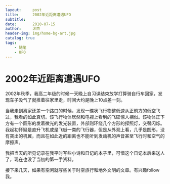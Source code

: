 ```yaml
---
layout:     post
title:      2002年近距离遭遇UFO
subtitle:
date:       2010-07-15
author:     沐杰
header-img: img/home-bg-art.jpg
catalog: true
tags:
    - 随笔
    - UFO
---
```


# 2002年近距离遭遇UFO

2002年秋季，我高二年级的时候一天晚上自习课结束放学打算骑自行车回家，发现车子没气了就推着往家里走，时间大约是晚上10点差一刻。



当我走到离家还差一个路口的时候，发现一碟状飞行物整低速从正前方的低空飞过，我看的如此真切。该飞行物体居然和电视上看到的飞碟惊人相似。该物体正下方有一个圆形的发着微光的发光装置，外部则环绕几个方形的探照灯，交替闪烁。我起初怀疑是直升飞机或是飞艇一类的飞行器，但是从外观上看，几乎是圆形，没有突出的机翼，而且在如此近的距离也不能听到发动机的声音甚至飞行时和空气的摩擦声。



我把当天的所见记录在我平时写些小诗和日记的本子里，可惜这个日记本后来送人了，现在也没了当初的第一手资料。



接下来几天，如果有空闲就写些关于时空旅行和地外文明的文章。有兴趣follow我。
